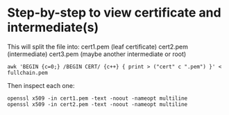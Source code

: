 
# Step-by-step to view certificate and intermediate(s)
This will split the file into:
   cert1.pem (leaf certificate)
   cert2.pem (intermediate)
   cert3.pem (maybe another intermediate or root)
```
awk 'BEGIN {c=0;} /BEGIN CERT/ {c++} { print > ("cert" c ".pem") }' < fullchain.pem
```
Then inspect each one:
```
openssl x509 -in cert1.pem -text -noout -nameopt multiline
openssl x509 -in cert2.pem -text -noout -nameopt multiline
```
